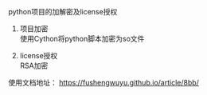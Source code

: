 python项目的加解密及license授权

1. 项目加密  
   使用Cython将python脚本加密为so文件  
   
2. license授权  
    RSA加密  
   
使用文档地址： https://fushengwuyu.github.io/article/8bb/